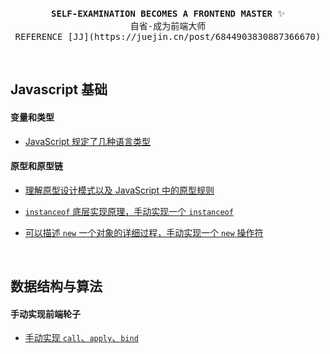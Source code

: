 <br />
<p align="center">
  <samp>
    <strong>SELF-EXAMINATION BECOMES A FRONTEND MASTER</strong> ✨ 
    <br />
    自省-成为前端大师
  </samp>
  
  <br />
  
  <samp>
    REFERENCE [JJ](https://juejin.cn/post/6844903830887366670)
  </samp>
</p>
<br />

## Javascript 基础

#### 变量和类型

- [JavaScript 规定了几种语言类型](/Javascript%20%E5%9F%BA%E7%A1%80/%E5%8F%98%E9%87%8F%E5%92%8C%E7%B1%BB%E5%9E%8B/type.md)

#### 原型和原型链

- [理解原型设计模式以及 JavaScript 中的原型规则](/Javascript%20%E5%9F%BA%E7%A1%80/%E5%8E%9F%E5%9E%8B%E5%92%8C%E5%8E%9F%E5%9E%8B%E9%93%BE/prototype.md)

- [`instanceof` 底层实现原理，手动实现一个 `instanceof`](/Javascript%20%E5%9F%BA%E7%A1%80/%E5%8E%9F%E5%9E%8B%E5%92%8C%E5%8E%9F%E5%9E%8B%E9%93%BE/instanceof.md)

- [可以描述 `new` 一个对象的详细过程，手动实现一个 `new` 操作符](/Javascript%20%E5%9F%BA%E7%A1%80/%E5%8E%9F%E5%9E%8B%E5%92%8C%E5%8E%9F%E5%9E%8B%E9%93%BE/new.md)

</br>


## 数据结构与算法

#### 手动实现前端轮子

- [手动实现 `call`、`apply`、`bind`](/%E6%95%B0%E6%8D%AE%E7%BB%93%E6%9E%84%E4%B8%8E%E7%AE%97%E6%B3%95/%E6%89%8B%E5%8A%A8%E5%AE%9E%E7%8E%B0%E5%89%8D%E7%AB%AF%E8%BD%AE%E5%AD%90/call-apply-bind.md)

